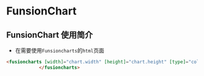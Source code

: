# FunsionChart

## FunsionChart 使用简介

* 在需要使用`Funsioncharts`的`html`页面

```html
<fusioncharts [width]="chart.width" [height]="chart.height" [type]="column2d.type" [dataFormat]="column2d.dataFormat" [dataSource]="column2d.dataSource">
            </fusioncharts>
```



